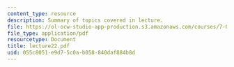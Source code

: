 ```yaml
---
content_type: resource
description: Summary of topics covered in lecture.
file: https://ol-ocw-studio-app-production.s3.amazonaws.com/courses/7-03-genetics-fall-2004/055c8051e9d75c0ab058840daf884b8d_lecture22.pdf
file_type: application/pdf
resourcetype: Document
title: lecture22.pdf
uid: 055c8051-e9d7-5c0a-b058-840daf884b8d
---
```

